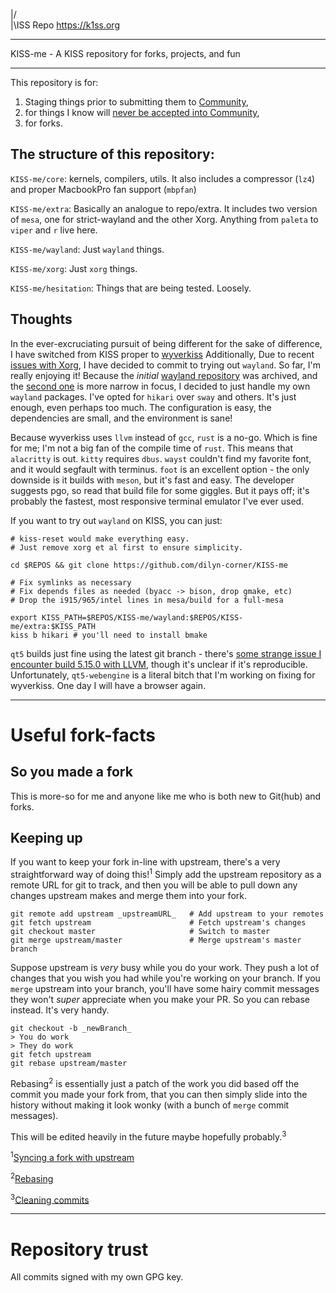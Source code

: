 |/  
|\ISS Repo                                                      https://k1ss.org
________________________________________________________________________________


KISS-me - A KISS repository for forks, projects, and fun
________________________________________________________________________________


This repository is for:
1) Staging things prior to submitting them to 
[Community](https://github.com/kisslinux/community),
2) for things I know will 
[never be accepted into Community](https://k1ss.org/guidestones),
3) for forks.


## The structure of this repository:
`KISS-me/core`: kernels, compilers, utils. It also includes a compressor (`lz4`)
and proper MacbookPro fan support (`mbpfan`)

`KISS-me/extra`: Basically an analogue to repo/extra. It includes two version of 
`mesa`, one for strict-wayland and the other Xorg. Anything from `paleta` to 
`viper` and `r` live here.

`KISS-me/wayland`: Just `wayland` things. 

`KISS-me/xorg`: Just `xorg` things.

`KISS-me/hesitation`: Things that are being tested. Loosely.


## Thoughts

In the ever-excruciating pursuit of being different for the sake of difference,
I have switched from KISS proper to [wyverkiss](https://github.com/wyvertux/wyverkiss)
Additionally, Due to recent 
[issues with Xorg](https://gitlab.freedesktop.org/xorg/xserver/-/issues/1068), 
I have decided to commit to trying out `wayland`. So far, I'm really enjoying 
it! Because the *initial* [wayland repository](https://github.com/sdsddsd1/mywayland) 
was archived, and the [second one](https://github.com/Himmalerin/kiss-wayland)
is more narrow in focus, I decided to just handle my own `wayland` packages.
I've opted for `hikari` over `sway` and others. It's just enough, even perhaps 
too much. The configuration is easy, the dependencies are small, and the 
environment is sane!

Because wyverkiss uses `llvm` instead of `gcc`, `rust` is a no-go. Which is fine
for me; I'm not a big fan of the compile time of `rust`. This means that
`alacritty` is out. `kitty` requires `dbus`. `wayst` couldn't find my favorite
font, and it would segfault with terminus. `foot` is an excellent option - the
only downside is it builds with `meson`, but it's fast and easy. The developer
suggests pgo, so read that build file for some giggles. But it pays off; it's
probably the fastest, most responsive terminal emulator I've ever used. 

If you want to try out `wayland` on KISS, you can just:

```
# kiss-reset would make everything easy. 
# Just remove xorg et al first to ensure simplicity.

cd $REPOS && git clone https://github.com/dilyn-corner/KISS-me

# Fix symlinks as necessary
# Fix depends files as needed (byacc -> bison, drop gmake, etc)
# Drop the i915/965/intel lines in mesa/build for a full-mesa

export KISS_PATH=$REPOS/KISS-me/wayland:$REPOS/KISS-me/extra:$KISS_PATH
kiss b hikari # you'll need to install bmake
```

`qt5` builds just fine using the latest git branch - there's [some strange issue
I encounter build 5.15.0 with LLVM](https://bugreports.qt.io/browse/QTBUG-85010),
though it's unclear if it's reproducible. Unfortunately, `qt5-webengine` is a 
literal bitch that I'm working on fixing for wyverkiss. One day I will have a 
browser again.

---

# Useful fork-facts

## So you made a fork

This is more-so for me and anyone like me who is both new to Git(hub) and forks. 

## Keeping up 

If you want to keep your fork in-line with upstream, there's a very straightforward way of doing this!<sup>1</sup>
Simply add the upstream repository as a remote URL for git to track, and then you will be able to pull down any changes upstream makes and merge them into your fork.
```
git remote add upstream _upstreamURL_   # Add upstream to your remotes
git fetch upstream                      # Fetch upstream's changes 
git checkout master                     # Switch to master
git merge upstream/master               # Merge upstream's master branch
```

Suppose upstream is _very_ busy while you do your work. They push a lot of changes that you wish you had while you're working on your branch. If you `merge` upstream into your branch, you'll have some hairy commit messages they won't _super_ appreciate when you make your PR. So you can rebase instead. It's very handy.
```
git checkout -b _newBranch_
> You do work
> They do work
git fetch upstream
git rebase upstream/master
```

Rebasing<sup>2</sup> is essentially just a patch of the work you did based off the commit you made your fork from, that you can then simply slide into the history without making it look wonky (with a bunch of `merge` commit messages).

This will be edited heavily in the future maybe hopefully probably.<sup>3</sup>

<sup>1</sup>[Syncing a fork with upstream](https://www.atlassian.com/git/tutorials/git-forks-and-upstreams)

<sup>2</sup>[Rebasing](https://git-scm.com/book/en/v2/Git-Branching-Rebasing)

<sup>3</sup>[Cleaning commits](https://medium.com/@catalinaturlea/clean-git-history-a-step-by-step-guide-eefc0ad8696d)

---

# Repository trust
All commits signed with my own GPG key.

